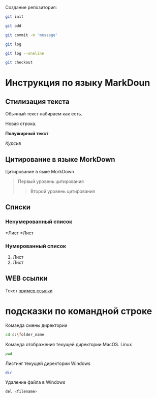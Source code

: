 Создание репозитория:
```sh
git init
```
```sh
git add
```
```sh
git commit -m 'message'
```
```sh
git log
```
```sh
git log --oneline
```
```sh
git checkout
```

# Инструкция по языку MarkDoun

## Стилизация текста
Обычный текст набираем как есть.

Новая строка.

**Полужирный текст**

*Курсив*

## Цитирование в языке MorkDown
Цитирование в яыке MorkDown
>Первый уровень цитирования
>>Второй уровень цитирования

## Cписки
### Ненумерованный список
*Лист
*Лист

### Нумерованный список
1. Лист
2. Лист

## WEB ссылки
Текст [пример ссылки](http.ecample.com 'Всплывающая подсказка')

# подсказки по командной строке

Команда смены директории
```sh
cd c:\folder_name
```

Команда отображения текущей директории MacOS. Linux
```sh
pwd
```

Листинг текущей директории Windows
```sh
dir
```

Удаление файла в Windows
```sh
del <filename>
```
